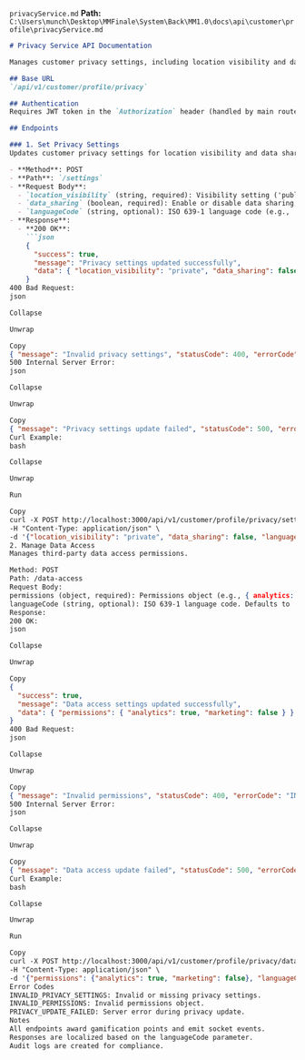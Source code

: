 `privacyService.md`
**Path:** `C:\Users\munch\Desktop\MMFinale\System\Back\MM1.0\docs\api\customer\profile\privacyService.md`

```markdown
# Privacy Service API Documentation

Manages customer privacy settings, including location visibility and data sharing preferences.

## Base URL
`/api/v1/customer/profile/privacy`

## Authentication
Requires JWT token in the `Authorization` header (handled by main route index).

## Endpoints

### 1. Set Privacy Settings
Updates customer privacy settings for location visibility and data sharing.

- **Method**: POST
- **Path**: `/settings`
- **Request Body**:
  - `location_visibility` (string, required): Visibility setting ('public', 'private', 'contacts').
  - `data_sharing` (boolean, required): Enable or disable data sharing.
  - `languageCode` (string, optional): ISO 639-1 language code (e.g., 'en', 'es'). Defaults to 'en'.
- **Response**:
  - **200 OK**:
    ```json
    {
      "success": true,
      "message": "Privacy settings updated successfully",
      "data": { "location_visibility": "private", "data_sharing": false }
    }
400 Bad Request:
json

Collapse

Unwrap

Copy
{ "message": "Invalid privacy settings", "statusCode": 400, "errorCode": "INVALID_PRIVACY_SETTINGS" }
500 Internal Server Error:
json

Collapse

Unwrap

Copy
{ "message": "Privacy settings update failed", "statusCode": 500, "errorCode": "PRIVACY_UPDATE_FAILED" }
Curl Example:
bash

Collapse

Unwrap

Run

Copy
curl -X POST http://localhost:3000/api/v1/customer/profile/privacy/settings \
-H "Content-Type: application/json" \
-d '{"location_visibility": "private", "data_sharing": false, "languageCode": "en"}'
2. Manage Data Access
Manages third-party data access permissions.

Method: POST
Path: /data-access
Request Body:
permissions (object, required): Permissions object (e.g., { analytics: true, marketing: false }).
languageCode (string, optional): ISO 639-1 language code. Defaults to 'en'.
Response:
200 OK:
json

Collapse

Unwrap

Copy
{
  "success": true,
  "message": "Data access settings updated successfully",
  "data": { "permissions": { "analytics": true, "marketing": false } }
}
400 Bad Request:
json

Collapse

Unwrap

Copy
{ "message": "Invalid permissions", "statusCode": 400, "errorCode": "INVALID_PERMISSIONS" }
500 Internal Server Error:
json

Collapse

Unwrap

Copy
{ "message": "Data access update failed", "statusCode": 500, "errorCode": "PRIVACY_UPDATE_FAILED" }
Curl Example:
bash

Collapse

Unwrap

Run

Copy
curl -X POST http://localhost:3000/api/v1/customer/profile/privacy/data-access \
-H "Content-Type: application/json" \
-d '{"permissions": {"analytics": true, "marketing": false}, "languageCode": "en"}'
Error Codes
INVALID_PRIVACY_SETTINGS: Invalid or missing privacy settings.
INVALID_PERMISSIONS: Invalid permissions object.
PRIVACY_UPDATE_FAILED: Server error during privacy update.
Notes
All endpoints award gamification points and emit socket events.
Responses are localized based on the languageCode parameter.
Audit logs are created for compliance.
